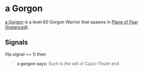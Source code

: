 # a Gorgon



[a Gorgon](/npc/48375) is a level 60 Gorgon Warrior that spawns in [Plane of Fear (Instanced)](/zone/1072).



## Signals

if(e.signal == 1) then


>**a gorgon says:** Such is the will of Cazic-Thule!
end
